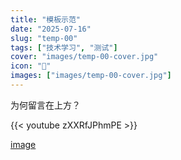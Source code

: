 ```yaml
---
title: "模板示范"
date: "2025-07-16"
slug: "temp-00"
tags: ["技术学习", "测试"]
cover: "images/temp-00-cover.jpg"
icon: "📁"
images: ["images/temp-00-cover.jpg"]
---
```

为何留言在上方？



{{< youtube zXXRfJPhmPE >}}


[image](https://prod-files-secure.s3.us-west-2.amazonaws.com/112d0858-5090-4d34-a606-b75eb8d65fd2/b110fffe-d8dc-4f51-990e-749f6cc413f6/M2U00785.mpg?X-Amz-Algorithm=AWS4-HMAC-SHA256&X-Amz-Content-Sha256=UNSIGNED-PAYLOAD&X-Amz-Credential=ASIAZI2LB4664ZRC6HYB%2F20250724%2Fus-west-2%2Fs3%2Faws4_request&X-Amz-Date=20250724T161236Z&X-Amz-Expires=3600&X-Amz-Security-Token=IQoJb3JpZ2luX2VjEAcaCXVzLXdlc3QtMiJHMEUCIHNdTVDSiwaKHPacs5wsDBobv0hSQmsJbUvbKsYxAlb4AiEAjkziMBXhbp9lytFAY6Z94fU8tCSN9QCi26fjhDRh%2Bbsq%2FwMIMBAAGgw2Mzc0MjMxODM4MDUiDCGNGOGjTZ3J1VVCgyrcAyL67%2BcuaBYkvlg%2Fw3WxHRb%2BmFkBc8fcHztIjLSCLvSc8wAZ3Gms%2BjrdqwxL1QsYxXRgrGfVSoqhyESExctmoTHSN7wLaOd6gpe6h4dwhRXhyZwuKbIn4HX0itQ3Gd1LsDD7g1AiT3MMKja8Z6IaTJQiHObNNEr0CiqazWFDAyy8iSAbxiTxQPUNPdXa8FDkxKJjiRn20XNvJ7bPwX%2Fj3RY6HlShEReALXOZNy49JGeuBRVQeysfrunwZ0I74otOFomtWTKE1xWDJMvPbiwRzi6hMU5xY3A5JWaNxDQGxOJCyHssapo%2FMjbl%2BTbJrxU387qxm2sWX4%2FIEfPQ5bQxSYJSi4juO8%2FKLgu0r2MaRrdHDKFc8r%2BFfViG%2BSoqYI1lOmHLwVjWBAdHdNxFv4HisiOXkx8S3PLgP68zSEtkWCmFgPgvGMA6LHXoLBpdFIIMN6Rxtcf%2BKV6nhHTYZa5IdrW7pBU2sp5a1ke8lKR2Uv278OFIQxLSoQR4hhK7e7QFDWGSVUzVW81JFCuV8CbvHpkefpQkBBZEpuQbMN%2BfUaTM24z5Xk5ywm3fL%2Bbm2f7rQP0%2FtteK8eZdm%2FgKS8T6IyehGJrxdk%2FXb0FUlhTH8a5F73lHmCiPDSdMxoNGMPuUicQGOqUBDtYViHHffg1Jnrf1ZZvobxR3e5cLECklnn8c68RZcvEVgFUDjc488PLtyqnSY578lW%2F230TlHn4Wt1f3S7m%2B5079dUDjJ6zBK2nRaro045%2BpTSYXS5XpM7pLD7JHX%2F88qeHZWVyaJYdXTlDIoilYGSQfAkRVQL%2FX4PHr0Ixw%2BERqfkUtO6DobwYTVQ2YWThRHfszww%2BTm8JmXk%2FTOcNGs3HwSVUX&X-Amz-Signature=5227b2858df43458a361a08f14014a1af6180535da5941fb7fd5c454043e66b0&X-Amz-SignedHeaders=host&x-amz-checksum-mode=ENABLED&x-id=GetObject)

